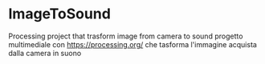 # ImageToSound
Processing project that trasform image from camera to sound
progetto multimediale con https://processing.org/ che tasforma l'immagine acquista dalla camera in suono

